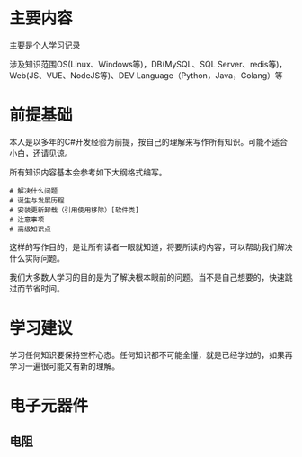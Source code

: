 # 主要内容

主要是个人学习记录

涉及知识范围OS(Linux、Windows等)，DB(MySQL、SQL Server、redis等)，Web(JS、VUE、NodeJS等)、DEV Language（Python，Java，Golang）等

# 前提基础

本人是以多年的C#开发经验为前提，按自己的理解来写作所有知识。可能不适合小白，还请见谅。

所有知识内容基本会参考如下大纲格式编写。

```
# 解决什么问题
# 诞生与发展历程
# 安装更新卸载（引用使用移除）[软件类]
# 注意事项
# 高级知识点
```

这样的写作目的，是让所有读者一眼就知道，将要所读的内容，可以帮助我们解决什么实际问题。

我们大多数人学习的目的是为了解决根本眼前的问题。当不是自己想要的，快速跳过而节省时间。

# 学习建议

学习任何知识要保持空杯心态。任何知识都不可能全懂，就是已经学过的，如果再学习一遍很可能又有新的理解。



# 电子元器件

## 电阻

## 
